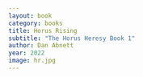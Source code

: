 ```yaml
---
layout: book
category: books
title: Horus Rising
subtitle: "The Horus Heresy Book 1"
author: Dan Abnett
year: 2022
image: hr.jpg
---
```

